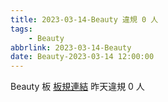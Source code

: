 ```yaml
---
title: 2023-03-14-Beauty 違規 0 人
tags:
    - Beauty
abbrlink: 2023-03-14-Beauty
date: Beauty-2023-03-14 12:00:00
---
```

Beauty 板 [板規連結](https://www.ptt.cc/bbs/Beauty/M.1630069980.A.84B.html)
昨天違規 0 人
